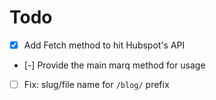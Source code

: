 # Todo

* [x] Add Fetch method to hit Hubspot's API
* [-] Provide the main marq method for usage
* [ ] Fix: slug/file name for `/blog/` prefix
